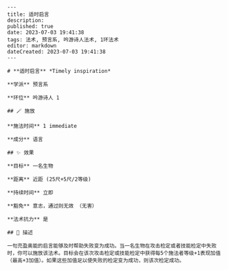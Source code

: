 
    ---
    title: 适时启言
    description: 
    published: true
    date: 2023-07-03 19:41:38
    tags: 法术, 预言系, 吟游诗人法术, 1环法术
    editor: markdown
    dateCreated: 2023-07-03 19:41:38
    ---

    # **适时启言** *Timely inspiration*

    **学派** 预言系 

    **环位** 吟游诗人 1

    ## 🪄 施放

    **施法时间** 1 immediate

    **成分** 语言

    ## ✨ 效果 

    **目标** 一名生物 

    **距离** 近距 (25尺+5尺/2等级)  

    **持续时间** 立即 

    **豁免** 意志，通过则无效 （无害）

    **法术抗力** 是

    ## 📖 描述

    一句充盈奥能的启言能够及时帮助失败变为成功。当一名生物在攻击检定或者技能检定中失败时，你可以施放该法术。目标会在该次攻击检定或技能检定中获得每5个施法者等级+1表现加值 （最高+3加值）。如果这些加值足以使失败的检定变为成功，则该次检定成功。
    